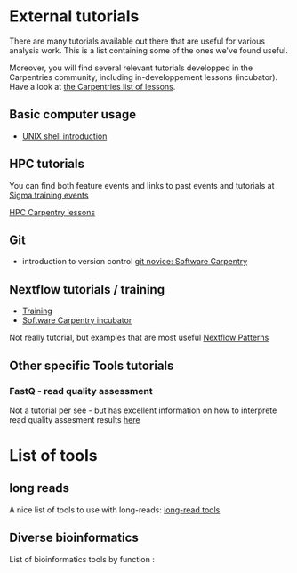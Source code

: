 # External tutorials

There are many tutorials available out there that are useful for various
analysis work. This is a list containing some of the ones we've found useful.

Moreover, you will find several relevant tutorials developped in the Carpentries
community, including in-developpement lessons (incubator). 
Have a look at [the Carpentries list of lessons](https://carpentries.org/community-lessons/). 

## Basic computer usage

* [UNIX shell introduction](http://swcarpentry.github.io/shell-novice/)

## HPC tutorials 
You can find both feature events and links to past events and tutorials at 
[Sigma training events](https://documentation.sigma2.no/training/events.html)

[HPC Carpentry lessons](https://www.hpc-carpentry.org/community-lessons/#hpc-carpentry)

## Git
- introduction to version control [git novice: Software Carpentry](https://swcarpentry.github.io/git-novice/) 

## Nextflow tutorials / training 
- [Training](https://training.nextflow.io/)
- [Software Carpentry incubator](https://carpentries-incubator.github.io/workflows-nextflow/)

Not really tutorial, but examples that are most useful  [Nextflow Patterns](https://nextflow-io.github.io/patterns/) 

## Other specific Tools tutorials

### FastQ - read quality assessment 
Not a tutorial per see - but has excellent information on how to interprete read quality assesment results [here](https://nf-co.re/eager/2.4.4/docs/output)

<!-- 
### Samtools 
- []https://github.com/arq5x/tutorials
--> 

# List of tools 

## long reads 
A nice list of tools to use with long-reads: [long-read tools](https://long-read-tools.org/)

## Diverse bioinformatics
List of bioinformatics tools by function : [](https://github.com/danielecook/Awesome-Bioinformatics)
